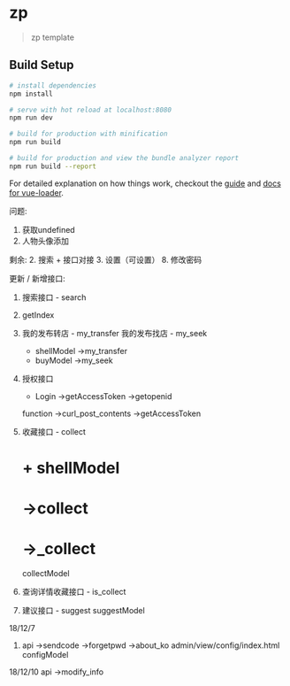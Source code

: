 # zp

> zp template

## Build Setup

``` bash
# install dependencies
npm install

# serve with hot reload at localhost:8080
npm run dev

# build for production with minification
npm run build

# build for production and view the bundle analyzer report
npm run build --report
```

For detailed explanation on how things work, checkout the [guide](http://vuejs-templates.github.io/webpack/) and [docs for vue-loader](http://vuejs.github.io/vue-loader).

问题:
1. 获取undefined
2. 人物头像添加

剩余:
2. 搜索
	+ 接口对接
3. 设置（可设置）
8. 修改密码


更新 / 新增接口:
1. 搜索接口 - search
2. getIndex
3. 我的发布转店 - my_transfer
   我的发布找店 - my_seek
	+ shellModel
		->my_transfer
	+ buyModel
		->my_seek
4. 授权接口
	+ Login
		->getAccessToken
		->getopenid

	function
		->curl_post_contents
		->getAccessToken
5. 收藏接口 - collect
	# + shellModel
	#	 ->collect
	#	 ->_collect
	collectModel
6. 查询详情收藏接口 - is_collect
7. 建议接口 - suggest
	suggestModel

18/12/7
1. api
	->sendcode
	->forgetpwd
	->about_ko
	admin/view/config/index.html
	configModel

18/12/10
api
	->modify_info